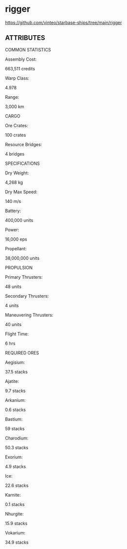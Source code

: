 # rigger
https://github.com/vinteo/starbase-ships/tree/main/rigger

## ATTRIBUTES
COMMON STATISTICS

Assembly Cost:

663,511 credits

Warp Class:

4.978

Range:

3,000 km

CARGO

Ore Crates:

100 crates

Resource Bridges:

4 bridges

SPECIFICATIONS

Dry Weight:

4,268 kg

Dry Max Speed:

140 m/s

Battery:

400,000 units

Power:

16,000 eps

Propellant:

38,000,000 units

PROPULSION

Primary Thrusters:

48 units

Secondary Thrusters:

4 units

Maneuvering Thrusters:

40 units

Flight Time:

6 hrs

REQUIRED ORES

Aegisium:

37.5 stacks

Ajatite:

9.7 stacks

Arkanium:

0.6 stacks

Bastium:

59 stacks

Charodium:

50.3 stacks

Exorium:

4.9 stacks

Ice:

22.6 stacks

Karnite:

0.1 stacks

Nhurgite:

15.9 stacks

Vokarium:

34.9 stacks